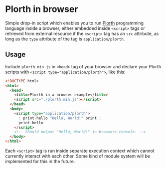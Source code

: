 # Plorth in browser

Simple drop-in script which enables you to run [Plorth] programming language
inside a browser, either embedded inside `<script>` tags or retrieved from
external resource if the `<script>` tag has an `src` attribute, as long as the
`type` attribute of the tag is `application/plorth`.

## Usage

Include `plorth.min.js` in `<head>` tag of your browser and declare your Plorth
scripts with `<script type="application/plorth">`, like this:

```html
<!DOCTYPE html>
<html>
  <head>
    <title>Plorth in a browser example</title>
    <script src="./plorth.min.js"></script>
  </head>
  <body>
    <script type="application/plorth">
      : print-hello "Hello, World!" print ;
      print-hello
    </script>
    <!-- Should output "Hello, World!" in browsers console. -->
  </body>
</html>
```

Each `<script>` tag is run inside separate execution context which cannot
currently interact with each other. Some kind of module system will be
implemented for this in the future.

[Plorth]: http://plorth.org
